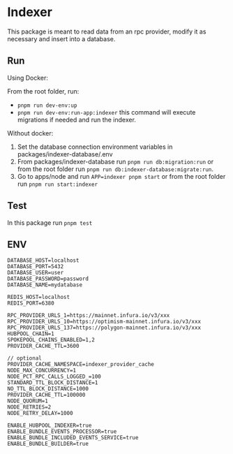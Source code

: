 # Indexer
This package is meant to read data from an rpc provider, modify it as necessary and insert into a database.

## Run
Using Docker:

From the root folder, run:
- `pnpm run dev-env:up`
- `pnpm run dev-env:run-app:indexer` this command will execute migrations if needed and run the indexer.


Without docker:

1. Set the database connection environment variables in packages/indexer-database/.env
2. From packages/indexer-database run `pnpm run db:migration:run` or from the root folder run `pnpm run db:indexer-database:migrate:run`.
3. Go to apps/node and run `APP=indexer pnpm start` or from the root folder run `pnpm run start:indexer`

## Test
In this package run `pnpm test`

## ENV
```
DATABASE_HOST=localhost
DATABASE_PORT=5432
DATABASE_USER=user
DATABASE_PASSWORD=password
DATABASE_NAME=mydatabase

REDIS_HOST=localhost
REDIS_PORT=6380

RPC_PROVIDER_URLS_1=https://mainnet.infura.io/v3/xxx
RPC_PROVIDER_URLS_10=https://optimism-mainnet.infura.io/v3/xxx
RPC_PROVIDER_URLS_137=https://polygon-mainnet.infura.io/v3/xxx
HUBPOOL_CHAIN=1
SPOKEPOOL_CHAINS_ENABLED=1,2
PROVIDER_CACHE_TTL=3600

// optional
PROVIDER_CACHE_NAMESPACE=indexer_provider_cache
NODE_MAX_CONCURRENCY=1
NODE_PCT_RPC_CALLS_LOGGED_=100
STANDARD_TTL_BLOCK_DISTANCE=1
NO_TTL_BLOCK_DISTANCE=1000
PROVIDER_CACHE_TTL=100000
NODE_QUORUM=1
NODE_RETRIES=2
NODE_RETRY_DELAY=1000

ENABLE_HUBPOOL_INDEXER=true
ENABLE_BUNDLE_EVENTS_PROCESSOR=true
ENABLE_BUNDLE_INCLUDED_EVENTS_SERVICE=true
ENABLE_BUNDLE_BUILDER=true
```
